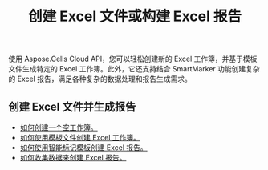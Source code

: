 ﻿---
title: 创建 Excel 文件或构建 Excel 报告
second_title: Documen
type: docs
url: /zh/creating-files-and-reports/
aliases: [/workbook/create/]
linktitle: 创建 Excel 并报告
keywords: Create document, Generate report, Excel report, Dynamic repor
description: 生成可包含图表、表格和其他数据可视化元素的新文档或报告
weight: 10
kwords: 创建文档，生成报告，Excel 报告，动态报告
---
使用 Aspose.Cells Cloud API，您可以轻松创建新的 Excel 工作簿，并基于模板文件生成特定的 Excel 工作簿。此外，它还支持结合 SmartMarker 功能创建复杂的 Excel 报告，满足各种复杂的数据处理和报告生成需求。

## 创建 Excel 文件并生成报告

- [如何创建一个空工作簿。](/cells/zh/create-an-empty-excel-file/)
- [如何使用模板文件创建 Excel 工作簿。](/cells/zh/create-an-excel-file-with-template-file/)
- [如何使用智能标记模板创建 Excel 报告。](/cells/zh/build-report-with-smart-marker/)
- [如何收集数据来创建 Excel 报告。](/cells/zh/assembly-data-for-the-creation-of-an-excel-report/)
